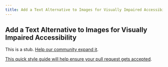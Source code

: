 ```yaml
---
title: Add a Text Alternative to Images for Visually Impaired Accessibility
---
```

## Add a Text Alternative to Images for Visually Impaired Accessibility

This is a stub. <a href='https://github.com/freecodecamp/guides/tree/master/src/pages/certifications/responsive-web-design/applied-accessibility/add-a-text-alternative-to-images-for-visually-impaired-accessibility/index.md' target='_blank' rel='nofollow'>Help our community expand it</a>.

<a href='https://github.com/freecodecamp/guides/blob/master/README.md' target='_blank' rel='nofollow'>This quick style guide will help ensure your pull request gets accepted</a>.

<!-- The article goes here, in GitHub-flavored Markdown. Feel free to add YouTube videos, images, and CodePen/JSBin embeds  -->
